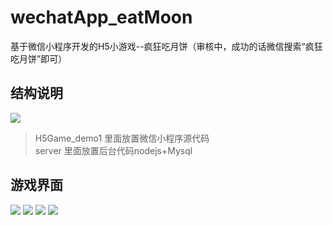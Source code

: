 # wechatApp_eatMoon
基于微信小程序开发的H5小游戏--疯狂吃月饼（审核中，成功的话微信搜索“疯狂吃月饼”即可）
## 结构说明
![](https://raw.githubusercontent.com/songsunny00/wechatApp_eatMoon/master/READMEImg/pic1.png)  
> H5Game_demo1 里面放置微信小程序源代码 </br>
> server 里面放置后台代码nodejs+Mysql

## 游戏界面
![](https://raw.githubusercontent.com/songsunny00/wechatApp_eatMoon/master/READMEImg/pic2.png)
![](https://raw.githubusercontent.com/songsunny00/wechatApp_eatMoon/master/READMEImg/pic3.png)
![](https://raw.githubusercontent.com/songsunny00/wechatApp_eatMoon/master/READMEImg/pic4.png)
![](https://raw.githubusercontent.com/songsunny00/wechatApp_eatMoon/master/READMEImg/pic5.png)  

